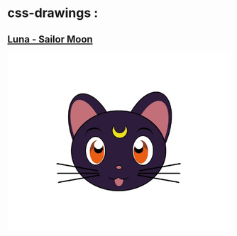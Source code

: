 # css-drawings :
## [Luna - Sailor Moon](https://irismazzuca.github.io/css-drawings/luna-sailormoon/)
![imagen](https://github.com/IrisMazzuca/css-drawings/blob/master/luna-sailormoon/luna.jpg)
